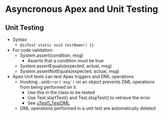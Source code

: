 # Asyncronous Apex and Unit Testing

## Unit Testing
* Syntax
  * `@isTest static void testName() {}`
* For code validation:
  * System.assert(condition, msg)
    * Asserts that a condition must be true
  * System.assertEquals(expected, actual, msg)
  * System.assertNotEquals(expected, actual, msg)
* Apex Unit tests can test Apex triggers and DML operations
  * Invoking `.addError('msg')` on an object prevents DML operations from being performed on it
     * Use this in the class to be tested
     * Use Test.startTest() and Test.stopTest() to retrieve the error
     * See [uTest1_TestDML](./uTest1_TestDML)
  * DML operations performed in a unit test are automatically deleted
  
